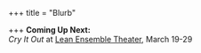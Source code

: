 +++
title = "Blurb"

+++
**Coming Up Next:**  
_Cry It Out_ at [Lean Ensemble Theater](http://www.leanensemble.org/), March 19-29
